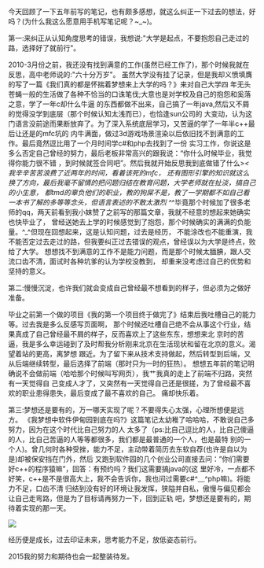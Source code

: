   今天回顾了一下五年前写的笔记，也有颇多感想，就这么纠正一下过去的想法，好吗？(为什么我这么愿意用手机写笔记呢？~_~)。
         
 第一:来纠正从认知角度思考的错误，我想说:"大学是起点，不要抱怨自己走过的路，选择好了就前行"。
 
 2010-3月份之前，我还没有找到满意的工作(虽然已经工作了)，那个时候我就在反思，高中老师说的:"六十分万岁"。
 虽然大学没有挂了记录，但是我却义愤填膺的写了一篇《我们真的都是怀揣着梦想来上大学的吗？》来对自己大学四
 年无头苍蝇一般的生活做了各种不恰当的口诛笔伐;大意也是对学校及自己的抱怨和奚落之意，学了一年c却什么牛逼
 的东西都做不出来，自己搞了一年java,然后又不屑的觉得没学到底层（那个时候认知太浅而已），也恰逢sun公司的
 大变动，认为这门语言没前途而果断放弃了。为了深入系统底层学习，又苦逼的学了一年半c++最后让还是的mfc坑的
 内牛满面，做过3d游戏场景渲染以后依旧找不到满意的工作。最后竟然逗比用了一个月时间学c#和php去找到了一份
 实习工作，你说这是多么否定自己曾经的努力，最后老板非常高兴的跟我说：“你什么时候毕业，我觉得你能力很不错
 ，到时候就签合同吧”。然后我就开始反思我到底做错了什么>_<我辛辛苦苦浪费了近两年的时间，看着该死的mfc，
 还有图形引擎的知识就这么换了方向，最后我毫不留情的把问题归结在教育问题，大学老师就在扯淡，搞自己的小生意，
 都tmd的辜负他们的职业，教的狗屎不是，教了一学期都不如自己看一本书了解的多等等念头，但语言表述的不敢太激烈
 ^_^毕竟那个时候加了很多老师的qq，两天前看到我小妹赞了之前写的那篇文章，我就不经意的想起来她确实也快毕业了，
 曾经送她去上学的时候感觉到了抱怨，那个时候确实的满满的负能量。^_^但现在回想起来，这是认知问题，过去是经历，
 不能涂改也不能重演，我不能否定过去走过的路，但我要纠正过去错误的观点，曾经误以为大学是终点，败给了大学。
 想想找不到满意的工作不是能力问题，而是那个时候太腼腆，跟人交流口齿不清，面试时各种坑爹的认为学校没教到，
 却重来没考虑过自己的优势和坚持的意义。
 
 
 第二:慢慢沉淀，也许我们就会变成自己曾经最不想看到的样子，但必须为之做好准备。
 
毕业之前第一个做的项目《我的第一个项目终于做完了》结束后我吐槽自己的能力等。过去我是多么反感写页面啊，
那个时候还吐槽自己绝不会从事这个行业，结果真成了自己曾经最不屑的样子，反而喜欢上了这些东东，想想来北
京时的苦逼，我是多么幸运碰到了及时帮我分析刚来北京在生活现状和留在北京的意义。渴望着站的更高，离梦想
跟近。为了留下来从技术支持做起，然后转型到后端，又从后端继续转型，最后选择了前端（那时只为一时的狂热）。
想想五年前的笔记明确说不会做前端（哈哈那个时候叫写网页），我艹我真的走上了前端不归路，突然有一天觉得自
己变成人才了，又突然有一天觉得自己还是很搓，为了曾经最不喜欢的职业患得患失，最后变成了最不喜欢的自己。
痛却快乐着。

 第三:梦想还是要有的，万一哪天实现了呢？不要得失心太强，心理所想便是远方。
《我梦想中软件伊甸园到底在吗?》这篇笔记太幼稚了哈哈哈，不敢说自己多努力，因为在这个时代比自己努力的人
太多了（ps:比自己逗比的人，比自己傻逼的人，比自己苦逼的人等等都很多，我们都是最普通的一个人，也是最特
别的一个人)。曾几何时各种受挫，能力不足，主动带着简历去东软自荐(也许是自以为是)却被保安挡在门外，然后
又跑到软件园的几个创业公司直接去问：”你们需要好c++的程序猿嘛”，回答：有预约吗？我们这需要搞java的(这
里好冷，一点都不好笑，c++是不是很高大上，我不会告诉你，我也问过需要c#^﹏^php嘛)。将能力不足，口齿不清
归结到没有好的环境让我发挥，狭隘并自私，傲慢与偏见都会让自己走弯路，但是为了目标请再努力一下，回到正轨
吧，梦想还是要有的，期待着实现的那一天。


<img src="http://ugc.qpic.cn/adapt/0/2a5ea0f0-bb9e-2371-ef5d-2a2dfee55126/800?pt=0&ek=1&kp=1&sce=0-12-12"/>


经历便是成长，过去印证未来，思考能力不足，放低姿态前行。

2015我的努力和期待也会一起整装待发。
